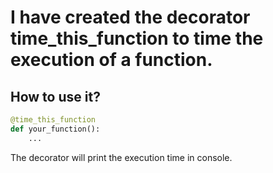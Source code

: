 # I have created the decorator time_this_function to time the execution of a function.

## How to use it?

```python
@time_this_function
def your_function():
    ...
```

The decorator will print the execution time in console.
    
